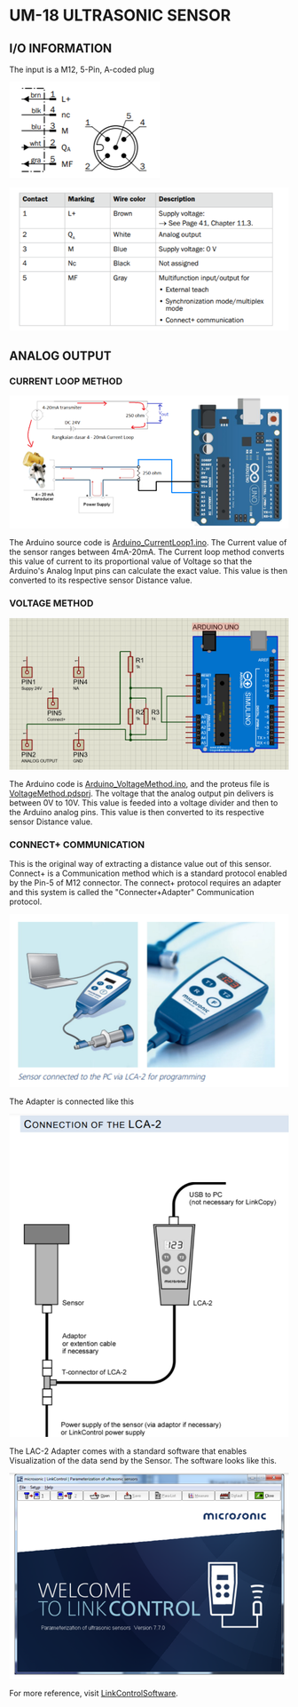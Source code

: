 # UM-18 ULTRASONIC SENSOR

## I/O INFORMATION
The input is a M12, 5-Pin, A-coded plug

![](https://github.com/meghang-101/Meghang-IC-Internship-Submissions/blob/UM18_Sensor/input1.PNG)

![](https://github.com/meghang-101/Meghang-IC-Internship-Submissions/blob/UM18_Sensor/input2.PNG)

## ANALOG OUTPUT
### CURRENT LOOP METHOD
![](https://github.com/meghang-101/Meghang-IC-Internship-Submissions/blob/UM18_Sensor/outputArduino1.PNG)

The Arduino source code is [Arduino_CurrentLoop1.ino](https://github.com/meghang-101/Meghang-IC-Internship-Submissions/blob/UM18_Sensor/Arduino_CurrentLoop1.ino). The Current value of the sensor ranges between 4mA-20mA. The Current loop method converts this value of current to its proportional value of Voltage so that the Arduino's Analog Input pins can calculate the exact value. This value is then converted to its respective sensor Distance value.

### VOLTAGE METHOD
![](https://github.com/meghang-101/Meghang-IC-Internship-Submissions/blob/UM18_Sensor/outputArduino2.PNG)

The Arduino code is [Arduino_VoltageMethod.ino](https://github.com/meghang-101/Meghang-IC-Internship-Submissions/blob/UM18_Sensor/Arduino_VoltageMethod.ino), and the proteus file is [VoltageMethod.pdsprj](https://github.com/meghang-101/Meghang-IC-Internship-Submissions/blob/UM18_Sensor/VoltageMethod.pdsprj). The voltage that the analog output pin delivers is between 0V to 10V. This value is feeded into a voltage divider and then to the Arduino analog pins. This value is then converted to its respective sensor Distance value.

### CONNECT+ COMMUNICATION
This is the original way of extracting a distance value out of this sensor. Connect+ is a Communication method which is a standard protocol enabled by the Pin-5 of M12 connector. The connect+ protocol requires an adapter and this system is called the "Connecter+Adapter" Communication protocol.

![](https://github.com/meghang-101/Meghang-IC-Internship-Submissions/blob/UM18_Sensor/LAC01.PNG)

The Adapter is connected like this

![](https://github.com/meghang-101/Meghang-IC-Internship-Submissions/blob/UM18_Sensor/LAC02.PNG)

The LAC-2 Adapter comes with a standard software that enables Visualization of the data send by the Sensor. The software looks like this.

![](https://github.com/meghang-101/Meghang-IC-Internship-Submissions/blob/UM18_Sensor/LAC03.PNG)

For more reference, visit [LinkControlSoftware](file:///C:/Users/megha/Downloads/ba_eng_linkcontrol.pdf).
